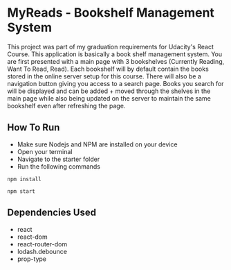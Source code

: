 # MyReads - Bookshelf Management System
  This project was part of my graduation requirements for Udacity's React Course. This application is basically a book shelf management system. You are first presented
  with a main page with 3 bookshelves (Currently Reading, Want To Read, Read). Each bookshelf will by default contain the books stored in the online server setup for this
  course. There will also be a navigation button giving you access to a search page. Books you search for will be displayed and can be added + moved through the shelves in 
  the main page while also being updated on the server to maintain the same bookshelf even after refreshing the page.

## How To Run
- Make sure Nodejs and NPM are installed on your device
- Open your terminal
- Navigate to the starter folder
- Run the following commands

```
npm install

npm start
```

## Dependencies Used

- react
- react-dom
- react-router-dom
- lodash.debounce
- prop-type
